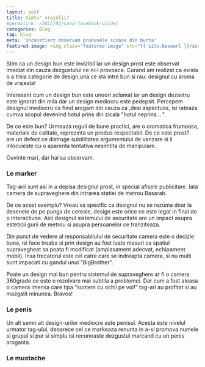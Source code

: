 ```yaml
---
layout: post
title: Simtu' vrajelii?
#permalink: /2015/02/cand-facebook-ucide/
categories: Blog
tag: blog
meta: 'inconstient observam produsele scoase din burta'
featured-image: <img class="featured-image" src="{{ site.baseurl }}/assets/img/post/cand-facebook-ucide/cfu-cover.png" alt="pixel art facebook and youtube" />
---
```


Stim ca un design bun este invizibil iar un design prost este observat imediat din cauza dezgustului ce ni-l provoaca. Curand am realizat ca exista o a treia categorie de design,una ce sta intre bun si rau: designul cu aroma de vrajeala!

Interesant cum un design bun este uneori aclamat iar un design dezastru este ignorat din mila dar un design mediocru este pedepsit. Percepem designul mediocru ca fiind arogant din cauza ca ,desi aspectuos, isi rateaza cumva scopul devenind hotul prins din zicala "hotul neprins....".

De ce este bun? Urmeaza reguli de bune practici, are o cromatica frumoasa, materiale de calitate, reprezinta un produs respectabil. De ce este prost? are un defect ce distruge subtilitatea argumentului de vanzare si il inlocuieste cu o aparenta tentativa nesimtita de manipulare.

Cuvinte mari, dar hai sa observam.

### Le marker

Tag-arii sunt asi in a depisa designul prost, in special afisele publicitare. Iata camera de supraveghere din intrarea statiei de metrou Basarab.

De ce acest exemplu? Vreau sa specific ca designul nu se rezuma doar la desenele de pe punga de cereale, design este orice ce este legat in final de o interactiune. Aici designul sistemului de securitate are un impact asupra esteticii gurii de metrou si asupra persoanelor ce tranziteaza.

Din punct de vedere al responsabilului de securitate camera este o decizie buna, isi face treaba si prin design au fost luate masuri ca spatiul supravegheat sa poata fi modificat (amplasament adecvat, echipament mobil). Insa trecatorul este cel catre care se indreapta camera, si nu multi sunt impacati cu gandul unui "BigBrother".

Poate un design mai bun pentru sistemul de supraveghere ar fi o camera 360grade ce este o rezolvare mai subtila a problemei. Dar cum a fost aleasa o camera imensa care tipa "suntem cu ochii pe voi!" tag-ari au profitat si au mazgalit minunea. Bravos!

### Le penis

Un alt semn alt design-urilor mediocre este penisul. Acesta este nivelul urmator tag-ului, deoarece cel ce markeaza renunta in a-si promova numele si grupul si pur si simplu isi recunoaste dezgustul marcand cu un penis aroganta.

### Le mustache
